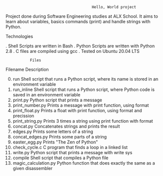                                            Hello, World project
Project done during Software Engineering studies at ALX School. It aims to learn about variables, basics commands (print) and handle strings with Python.

Technologies

. Shell Scripts are written in Bash 
. Python Scripts are written with Python 2.8
. C files are compiled using gcc 
. Tested on Ubuntu 20.04 LTS

               Files
   Filename	Description
   
0.  run	Shell script that runs a Python script, where its name is stored in an environment variable
1.  run_inline	Shell script that runs a Python script, where Python code is saved in an environment variable
2.  print.py	Python script that prints a message
3.  print_number.py	Prints a message with print function, using format
4.  print_float.py	Prints a float with print function, using format and precission
5.  print_string.py	Prints 3 times a string using print function with format
6.  concat.py	Concatenates strings and prints the result
7.  edges.py	Prints some letters of a string
8.  concat_edges.py	Prints some parts of a string
9.  easter_egg.py	Prints "The Zen of Python"
10. check_cycle.c	C program that finds a loop in a linked list
100. write.py	Python script that prints a message with write sys
101. compile	Shell script that compiles a Python file
102.  magic_calculation.py	Python function that does exactly the same as a given disassembler
